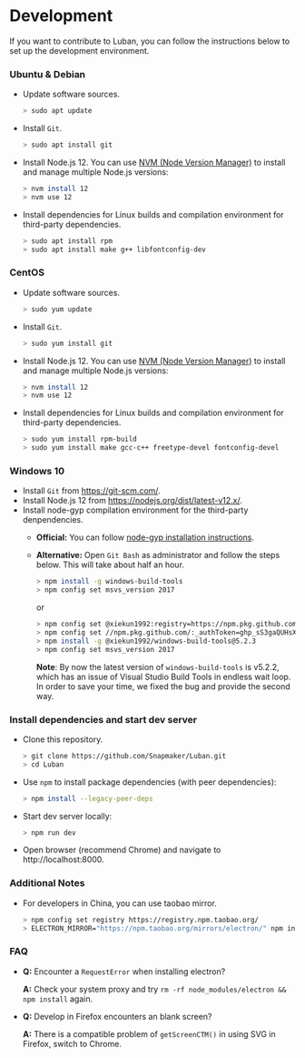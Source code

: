 # Development

If you want to contribute to Luban, you can follow the instructions below to set up the development environment.

### Ubuntu & Debian

- Update software sources.

    ```Bash
    > sudo apt update
    ```

- Install `Git`.

    ```Bash
    > sudo apt install git
    ```

- Install Node.js 12. You can use [NVM (Node Version Manager)](https://github.com/nvm-sh/nvm) to install and manage multiple Node.js versions:

    ```Bash
    > nvm install 12
    > nvm use 12
    ```

- Install dependencies for Linux builds and compilation environment for third-party dependencies.

    ```Bash
    > sudo apt install rpm
    > sudo apt install make g++ libfontconfig-dev
    ```

### CentOS

- Update software sources.

    ```Bash
    > sudo yum update
    ```

- Install `Git`.

    ```Bash
    > sudo yum install git
    ```

- Install Node.js 12. You can use [NVM (Node Version Manager)](https://github.com/nvm-sh/nvm) to install and manage multiple Node.js versions:

    ```Bash
    > nvm install 12
    > nvm use 12
    ```

- Install dependencies for Linux builds and compilation environment for third-party dependencies.

    ```Bash
    > sudo yum install rpm-build
    > sudo yum install make gcc-c++ freetype-devel fontconfig-devel
    ```

### Windows 10

- Install `Git` from https://git-scm.com/.
- Install Node.js 12 from https://nodejs.org/dist/latest-v12.x/.
- Install node-gyp compilation environment for the third-party denpendencies.
  - **Official:** You can follow [node-gyp installation instructions](https://github.com/nodejs/node-gyp#on-windows).
  - **Alternative:** Open `Git Bash` as administrator and follow the steps below. This will take about half an hour.

    ```Bash
    > npm install -g windows-build-tools
    > npm config set msvs_version 2017
    ```
    
    or

    ```Bash
    > npm config set @xiekun1992:registry=https://npm.pkg.github.com/
    > npm config set //npm.pkg.github.com/:_authToken=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
    > npm install -g @xiekun1992/windows-build-tools@5.2.3
    > npm config set msvs_version 2017
    ```

    **Note**: By now the latest version of `windows-build-tools` is v5.2.2, which has an issue of Visual Studio Build Tools in endless wait loop. In order to save your time, we fixed the bug and provide the second way.

### Install dependencies and start dev server

- Clone this repository.

    ```Bash
    > git clone https://github.com/Snapmaker/Luban.git
    > cd Luban
    ```

- Use `npm` to install package dependencies (with peer dependencies):

    ```Bash
    > npm install --legacy-peer-deps
    ```

- Start dev server locally:

    ```Bash
    > npm run dev
    ```

- Open browser (recommend Chrome) and navigate to http://localhost:8000.

### Additional Notes

- For developers in China, you can use taobao mirror.

    ```Bash
    > npm config set registry https://registry.npm.taobao.org/
    > ELECTRON_MIRROR="https://npm.taobao.org/mirrors/electron/" npm install
    ```

### FAQ

- **Q:** Encounter a `RequestError` when installing electron?

  **A:** Check your system proxy and try `rm -rf node_modules/electron && npm install` again.

- **Q:** Develop in Firefox encounters an blank screen?

  **A:** There is a compatible problem of `getScreenCTM()` in using SVG in Firefox, switch to Chrome.

